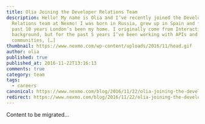 ```yaml
---
title: Olia Joining the Developer Relations Team
description: Hello! My name is Olia and I’ve recently joined the Developer
  Relations team at Nexmo! I was born in Russia, grew up in Spain and for the
  past 10 years London’s been my home. I originally come from Interactive Design
  background, but for the past 5 years I’ve been working with APIs and developer
  communities, […]
thumbnail: https://www.nexmo.com/wp-content/uploads/2016/11/head.gif
author: olia
published: true
published_at: 2016-11-22T13:16:13
comments: true
category: team
tags:
  - careers
canonical: https://www.nexmo.com/blog/2016/11/22/olia-joining-the-developer-relations-team-dr
redirect: https://www.nexmo.com/blog/2016/11/22/olia-joining-the-developer-relations-team-dr
---
```

Content to be migrated...
